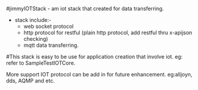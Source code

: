 #jimmyIOTStack - am iot stack that created for data transferring.
* stack include:-
	- web socket protocol
	- http protocol for restful (plain http protocol, add restful thru x-apijson checking)
	- mqtt data transferring.
	
#This stack is easy to be use for application creation that involve iot.
eg: refer to SampleTestIOTCore.

More support IOT protocol can be add in for future enhancement. eg:alljoyn, dds, AQMP and etc.
